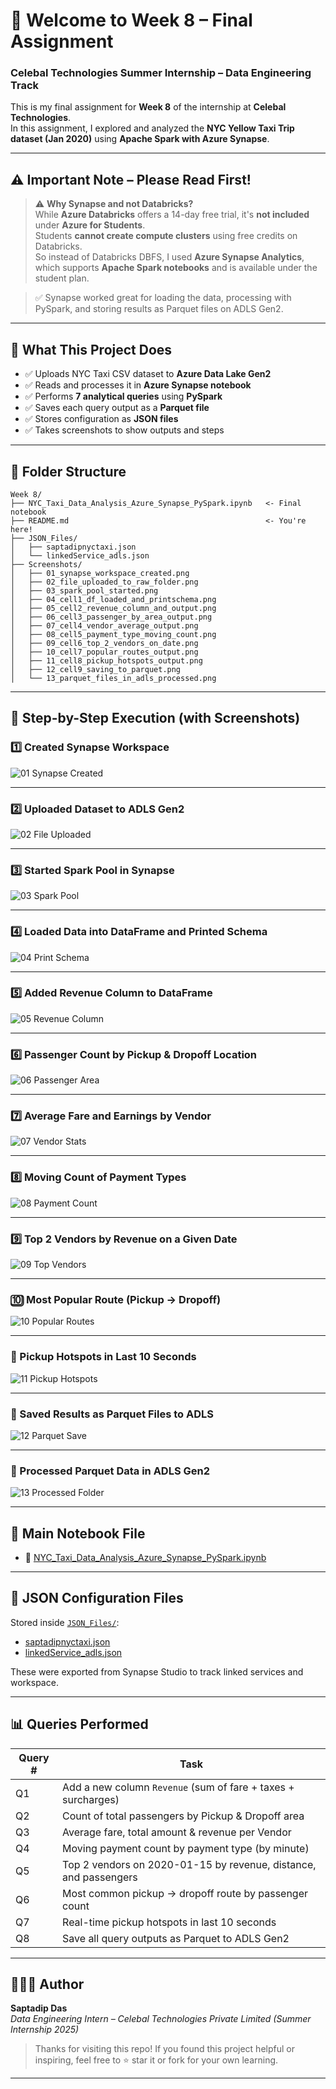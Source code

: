 # 🎉 Welcome to Week 8 – Final Assignment  
### Celebal Technologies Summer Internship – Data Engineering Track

This is my final assignment for **Week 8** of the internship at **Celebal Technologies**.  
In this assignment, I explored and analyzed the **NYC Yellow Taxi Trip dataset (Jan 2020)** using **Apache Spark with Azure Synapse**.

---

## ⚠️ Important Note – Please Read First!

> ⚠️ **Why Synapse and not Databricks?**  
> While **Azure Databricks** offers a 14-day free trial, it's **not included** under **Azure for Students**.  
> Students **cannot create compute clusters** using free credits on Databricks.  
> So instead of Databricks DBFS, I used **Azure Synapse Analytics**, which supports **Apache Spark notebooks** and is available under the student plan.

> ✅ Synapse worked great for loading the data, processing with PySpark, and storing results as Parquet files on ADLS Gen2.

---

## 🧰 What This Project Does

- ✅ Uploads NYC Taxi CSV dataset to **Azure Data Lake Gen2**
- ✅ Reads and processes it in **Azure Synapse notebook**
- ✅ Performs **7 analytical queries** using **PySpark**
- ✅ Saves each query output as a **Parquet file**
- ✅ Stores configuration as **JSON files**
- ✅ Takes screenshots to show outputs and steps

---

## 📂 Folder Structure

```plaintext
Week 8/
├── NYC_Taxi_Data_Analysis_Azure_Synapse_PySpark.ipynb   <- Final notebook
├── README.md                                            <- You're here!
├── JSON_Files/
│   ├── saptadipnyctaxi.json
│   └── linkedService_adls.json
├── Screenshots/
│   ├── 01_synapse_workspace_created.png
│   ├── 02_file_uploaded_to_raw_folder.png
│   ├── 03_spark_pool_started.png
│   ├── 04_cell1_df_loaded_and_printschema.png
│   ├── 05_cell2_revenue_column_and_output.png
│   ├── 06_cell3_passenger_by_area_output.png
│   ├── 07_cell4_vendor_average_output.png
│   ├── 08_cell5_payment_type_moving_count.png
│   ├── 09_cell6_top_2_vendors_on_date.png
│   ├── 10_cell7_popular_routes_output.png
│   ├── 11_cell8_pickup_hotspots_output.png
│   ├── 12_cell9_saving_to_parquet.png
│   └── 13_parquet_files_in_adls_processed.png
```

---

## 🧪 Step-by-Step Execution (with Screenshots)

### 1️⃣ Created Synapse Workspace  
![01 Synapse Created](Screenshots/01_synapse_workspace_creation.png)

---

### 2️⃣ Uploaded Dataset to ADLS Gen2  
![02 File Uploaded](Screenshots/02_file_uploaded_to_raw.png)

---

### 3️⃣ Started Spark Pool in Synapse  
![03 Spark Pool](Screenshots/03_spark_pool_started.png)

---

### 4️⃣ Loaded Data into DataFrame and Printed Schema  
![04 Print Schema](Screenshots/04_cell1_df_loaded_and_printschema.png)

---

### 5️⃣ Added Revenue Column to DataFrame  
![05 Revenue Column](Screenshots/05_cell2_revenue_column_and_output.png)

---

### 6️⃣ Passenger Count by Pickup & Dropoff Location  
![06 Passenger Area](Screenshots/06_cell3_passenger_by_area_output.png)

---

### 7️⃣ Average Fare and Earnings by Vendor  
![07 Vendor Stats](Screenshots/07_cell4_vendor_average_output.png)

---

### 8️⃣ Moving Count of Payment Types  
![08 Payment Count](Screenshots/08_cell5_payment_type_moving_count.png)

---

### 9️⃣ Top 2 Vendors by Revenue on a Given Date  
![09 Top Vendors](Screenshots/09_cell6_top_2_vendors_on_date.png)

---

### 🔟 Most Popular Route (Pickup → Dropoff)  
![10 Popular Routes](Screenshots/10_cell7_popular_routes_output.png)

---

### 🔁 Pickup Hotspots in Last 10 Seconds  
![11 Pickup Hotspots](Screenshots/11_cell8_pickup_hotspots_output.png)

---

### 💾 Saved Results as Parquet Files to ADLS  
![12 Parquet Save](Screenshots/12_cell9_saving_to_parquet.png)

---

### 📂 Processed Parquet Data in ADLS Gen2  
![13 Processed Folder](Screenshots/13_parquet_files_in_adls_processed.png)

---

## 📘 Main Notebook File

- 📓 [NYC_Taxi_Data_Analysis_Azure_Synapse_PySpark.ipynb](NYC_Taxi_Data_Analysis_Azure_Synapse_PySpark.ipynb)

---

## 🧾 JSON Configuration Files

Stored inside [`JSON_Files/`](JSON_Files/):

- [saptadipnyctaxi.json](JSON_Files/saptadipnyctaxi.json)
- [linkedService_adls.json](JSON_Files/linkedService_adls.json)

These were exported from Synapse Studio to track linked services and workspace.

---

## 📊 Queries Performed

| Query # | Task |
|--------|------|
| Q1 | Add a new column `Revenue` (sum of fare + taxes + surcharges) |
| Q2 | Count of total passengers by Pickup & Dropoff area |
| Q3 | Average fare, total amount & revenue per Vendor |
| Q4 | Moving payment count by payment type (by minute) |
| Q5 | Top 2 vendors on 2020-01-15 by revenue, distance, and passengers |
| Q6 | Most common pickup → dropoff route by passenger count |
| Q7 | Real-time pickup hotspots in last 10 seconds |
| Q8 | Save all query outputs as Parquet to ADLS Gen2 |

---

## 🙋🏻‍♂️ Author

**Saptadip Das**  
_Data Engineering Intern – Celebal Technologies Private Limited (Summer Internship 2025)_

> Thanks for visiting this repo! If you found this project helpful or inspiring, feel free to ⭐️ star it or fork for your own learning.

---
